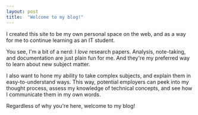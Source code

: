 ```yaml
---
layout: post
title:  "Welcome to my blog!"
---
```


I created this site to be my own personal space on the web, and as a way for me to continue learning as an IT student.

You see, I'm a bit of a nerd: I *love* research papers. Analysis, note-taking, and documentation are just plain fun for me. And they're my preferred way to learn about new subject matter.

I also want to hone my ability to take complex subjects, and explain them in easy-to-understand ways. This way, potential employers can peek into my thought process, assess my knowledge of technical concepts, and see how I communicate them in my own words.

Regardless of why you're here, welcome to my blog!
